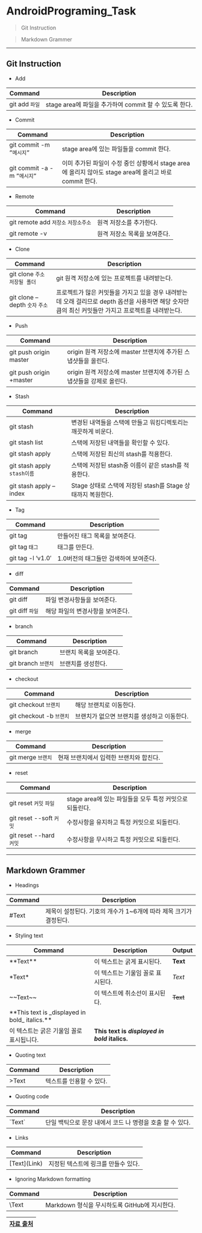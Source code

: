 # **AndroidPrograming_Task**

> Git Instruction

> Markdown Grammer

---

## **Git Instruction**

- Add

| **Command** | **Description** |
| --- | --- |
| git add `파일` | stage area에 파일을 추가하여 commit 할 수 있도록 한다. |

- Commit

| **Command** | **Description** |
| --- | --- |
| git commit -m `”메시지”` | stage area에 있는 파일들을 commit 한다. |
| git commit -a -m `”메시지”` | 이미 추가된 파일이 수정 중인 상황에서 stage area에 올리지 않아도 stage area에 올리고 바로 commit 한다. |

- Remote

| **Command** | **Description** |
| --- | --- |
| git remote add `저장소` `저장소주소` | 원격 저장소를 추가한다. |
| git remote -v | 원격 저장소 목록을 보여준다. |

- Clone

| **Command** | **Description** |
| --- | --- |
| git clone `주소` `저장될 폴더` | git 원격 저장소에 있는 프로젝트를 내려받는다. |
| git clone –depth `숫자` `주소` | 프로젝트가 많은 커밋들을 가지고 있을 경우 내려받는데 오래 걸리므로 depth 옵션을 사용하면 해당 숫자만큼의 최신 커밋들만 가지고 프로젝트를 내려받는다. |

- Push

| **Command** | **Description** |
| --- | --- |
| git push origin master | origin 원격 저장소에 master 브랜치에 추가된 스냅샷들을 올린다. |
| git push origin +master | origin 원격 저장소에 master 브랜치에 추가된 스냅샷들을 강제로 올린다. |

- Stash

| **Command** | **Description** |
| --- | --- |
| git stash | 변경된 내역들을 스택에 만들고 워킹디렉토리는 깨끗하게 비운다. |
| git stash list | 스택에 저장된 내역들을 확인할 수 있다. |
| git stash apply | 스택에 저장된 최신의 stash를 적용한다. |
| git stash apply `stash이름` | 스택에 저장된 stash중 이름이 같은 stash를 적용한다. |
| git stash apply –index | Stage 상태로 스택에 저장된 stash를 Stage 상태까지 복원한다. |

- Tag

| **Command** | **Description** |
| --- | --- |
| git tag | 만들어진 태그 목록을 보여준다. |
| git tag `태그` | 태그를 만든다. |
| git tag -l ‘v1.0′ | 1.0버전의 태그들만 검색하여 보여준다. |

- diff

| **Command** | **Description** |
| --- | --- |
| git diff | 파일 변경사항들을 보여준다. |
| git diff `파일` | 해당 파일의 변경사항을 보여준다. |

- branch

| **Command** | **Description** |
| --- | --- |
| git branch | 브랜치 목록을 보여준다. |
| git branch `브랜치` | 브랜치를 생성한다. |

- checkout

| **Command** | **Description** |
| --- | --- |
| git checkout `브랜치` | 해당 브랜치로 이동한다. |
| git checkout -b `브랜치` | 브랜치가 없으면 브랜치를 생성하고 이동한다. |

- merge

| **Command** | **Description** |
| --- | --- |
| git merge `브랜치` | 현재 브랜치에서 입력한 브랜치와 합친다. |

- reset

| **Command** | **Description** |
| --- | --- |
| git reset `커밋` `파일` | stage area에 있는 파일들을 모두 특정 커밋으로 되돌린다. |
| git reset --soft `커밋` | 수정사항을 유지하고 특정 커밋으로 되돌린다. |
| git reset --hard `커밋` | 수정사항을 무시하고 특정 커밋으로 되돌린다. |

---

## **Markdown Grammer**

- Headings

| **Command** | **Description** |
| --- | --- |
| #Text | 제목이 설정된다. 기호의 개수가 1~6개에 따라 제목 크기가 결정된다. |

- Styling text

| **Command** | **Description** | **Output** |
| --- | --- | --- |
| \*\*Text\*\* | 이 텍스트는 굵게 표시된다. | **Text** |
| \*Text\* | 이 텍스트는 기울임 꼴로 표시된다. | *Text* |
| \~\~Text\~\~ | 이 텍스트에 취소선이 표시된다. | ~~Text~~ |
| \*\*This text is \_displayed in bold\_ italics.\*\* | 
이 텍스트는 굵은 기울임 꼴로 표시됩니다. |**This text is _displayed in bold_ italics.** |

- Quoting text

| **Command** | **Description** |
| --- | --- |
| >Text | 텍스트를 인용할 수 있다. |

- Quoting code

| **Command** | **Description** |
| --- | --- |
| \`Text\` | 단일 백틱으로 문장 내에서 코드 나 명령을 호출 할 수 있다. |

- Links

| **Command** | **Description** |
| --- | --- |
| \[Text\]\(Link\) | 지정된 텍스트에 링크를 만들수 있다. |

- Ignoring Markdown formatting

| **Command** | **Description** |
| --- | --- |
| \Text | Markdown 형식을 무시하도록 GitHub에 지시한다. |

| **[자료 출처](http://humit.tistory.com/194)** |
| ---: |
